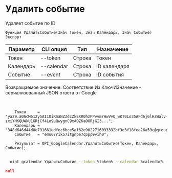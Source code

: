 ﻿---
sidebar_position: 7
---

# Удалить событие
 Удаляет событие по ID



`Функция УдалитьСобытие(Знач Токен, Знач Календарь, Знач Событие) Экспорт`

  | Параметр | CLI опция | Тип | Назначение |
  |-|-|-|-|
  | Токен | --token | Строка | Токен |
  | Календарь | --calendar | Строка | ID календаря |
  | Событие | --event | Строка | ID события |

  
  Возвращаемое значение:   Соответствие Из КлючИЗначение - сериализованный JSON ответа от Google

<br/>




```bsl title="Пример кода"
    Токен     = "ya29.a0AcM612y5AI1OiRmaNZZdcZkEXR0hzPPvvmrHwVvQ_wKT0Lo35AFd6j6lHZWalv-zxiYHKQUWkU1GRjCf4Lo9uQwygnC9xAOZKaOORjGI3...";
    Календарь = "348d646d44d8e791661edfec6bce5af62e9022716033332bf3e3f18fea26a59e@group.calendar.google.com";
    Событие   = "emu67rik57itgnpe7q5pp9vih0";

    Результат = OPI_GoogleCalendar.УдалитьСобытие(Токен, Календарь, Событие);
```



```sh title="Пример команды CLI"
    
  oint gcalendar УдалитьСобытие --token %token% --calendar %calendar% --event %event%

```

```json title="Результат"
null
```
